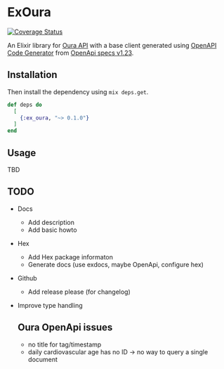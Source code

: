 # ExOura

[![Coverage Status](https://coveralls.io/repos/github/tgrk/ex_oura/badge.svg)](https://coveralls.io/github/tgrk/ex_oura)

An Elixir library for [Oura API](https://cloud.ouraring.com/v2/docs) with a base client generated using [OpenAPI Code Generator](https://github.com/aj-foster/open-api-generator) from [OpenApi specs v1.23](https://cloud.ouraring.com/v2/static/json/openapi-1.23.json).

## Installation

Then install the dependency using `mix deps.get`.

```elixir
def deps do
  [
    {:ex_oura, "~> 0.1.0"}
  ]
end
```


## Usage

TBD

## TODO
- Docs
  - Add description
  - Add basic howto
- Hex
  - Add Hex package informaton
  - Generate docs (use exdocs, maybe OpenApi, configure hex)
- Github
  - Add release please (for changelog)

- Improve type handling

  ## Oura OpenApi issues

  - no title for tag/timestamp
  - daily cardiovascular age has no ID -> no way to query a single document 